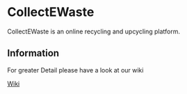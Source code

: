 # CollectEWaste

CollectEWaste is an online recycling and upcycling platform.

## Information

For greater Detail please have a look at our wiki

[Wiki](https://github.com/timorisser/CollectEWaste/wiki)
